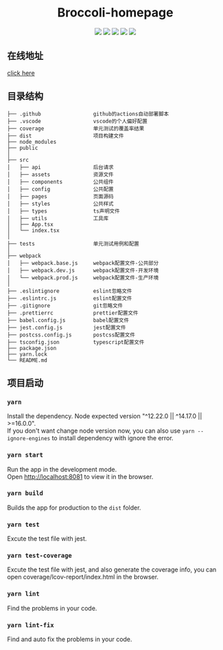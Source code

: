 <h1 align="center">
  Broccoli-homepage
</h1>

<p align="center">
  <img src="https://img.shields.io/badge/node-16.14.0-brightgreen.svg">
  <img src="https://img.shields.io/badge/yarn-1.22.17-brightgreen.svg">
  <img src="https://img.shields.io/badge/react-18.2.0-yellow.svg">
  <img src="https://img.shields.io/badge/typescript-4.7.4-yellow.svg">
  <img src="https://img.shields.io/badge/webpack-5.73.0-yellow.svg">
</p>

## 在线地址

[click here](http://lishuxue.site:8081)

## 目录结构

```
├── .github                 github的actions自动部署脚本
├── .vscode                 vscode的个人偏好配置
├── coverage                单元测试的覆盖率结果
├── dist                    项目构建文件
├── node_modules
├── public
│
├── src
│   ├── api		            后台请求
│   ├── assets		        资源文件
│   ├── components		    公共组件
│   ├── config		        公共配置
│   ├── pages			    页面源码
│   ├── styles		        公共样式
│   ├── types		        ts声明文件
│   ├── utils		        工具库
│   ├── App.tsx		        
│   └── index.tsx	
│		    
├── tests                   单元测试用例和配置
│
├── webpack
│   ├── webpack.base.js	    webpack配置文件-公共部分
│   ├── webpack.dev.js		webpack配置文件-开发环境
│   └── webpack.prod.js		webpack配置文件-生产环境
│
├── .eslintignore           eslint忽略文件
├── .eslintrc.js            eslint配置文件
├── .gitignore              git忽略文件
├── .prettierrc             prettier配置文件
├── babel.config.js         babel配置文件
├── jest.config.js          jest配置文件
├── postcss.config.js       postcss配置文件
├── tsconfig.json           typescript配置文件
├── package.json
├── yarn.lock
└── README.md
```

## 项目启动
### `yarn`

Install the dependency. Node expected version "^12.22.0 || ^14.17.0 || >=16.0.0".\
If you don't want change node version now, you can also use `yarn --ignore-engines` to install dependency with ignore the error.

### `yarn start`

Run the app in the development mode.\
Open [http://localhost:8081](http://localhost:8081) to view it in the browser.

### `yarn build`

Builds the app for production to the `dist` folder.

### `yarn test`

Excute the test file with jest.

### `yarn test-coverage`

Excute the test file with jest, and also generate the coverage info, you can open coverage/lcov-report/index.html in the browser.

### `yarn lint`

Find the problems in your code.

### `yarn lint-fix`

Find and auto fix the problems in your code.

